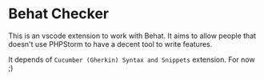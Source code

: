 # Behat Checker

This is an vscode extension to work with Behat. It aims to allow people that doesn't use PHPStorm to have a decent tool to write features.

It depends of `Cucumber (Gherkin) Syntax and Snippets` extension. For now ;)
